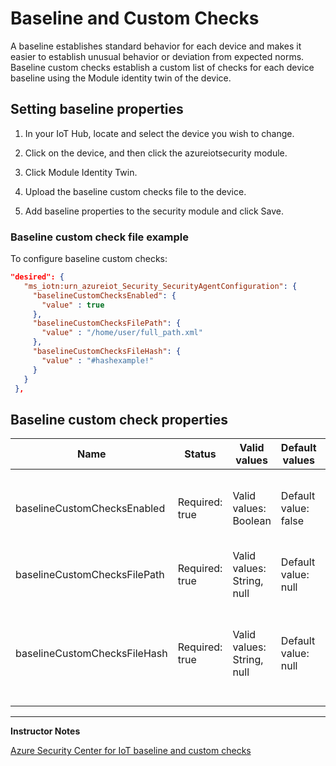 # Baseline and Custom Checks

A baseline establishes standard behavior for each device and makes it easier to establish unusual behavior or deviation from expected norms. Baseline custom checks establish a custom list of checks for each device baseline using the Module identity twin of the device.

## Setting baseline properties

1. In your IoT Hub, locate and select the device you wish to change.

1. Click on the device, and then click the azureiotsecurity module.

1. Click Module Identity Twin.

1. Upload the baseline custom checks file to the device.

1. Add baseline properties to the security module and click Save.

### Baseline custom check file example

To configure baseline custom checks:

```json
"desired": {
   "ms_iotn:urn_azureiot_Security_SecurityAgentConfiguration": {
     "baselineCustomChecksEnabled": {
       "value" : true
     },
     "baselineCustomChecksFilePath": {
       "value" : "/home/user/full_path.xml"
     },
     "baselineCustomChecksFileHash": {
       "value" : "#hashexample!"
     }
   }
 },
```

## Baseline custom check properties

|Name|Status|Valid values|Default values|Description|
|----|------|------------|--------------|-----------|
|baselineCustomChecksEnabled|Required: true|Valid values: Boolean|Default value: false|Max time interval before high priority messages is sent.|
|baselineCustomChecksFilePath|Required: true|Valid values: String, null|Default value: null|Full path of the baseline xml configuration|
|baselineCustomChecksFileHash|Required: true|Valid values: String, null|Default value: null|sha256sum of the xml configuration file. Use the sha256sum reference for additional information.|

---

**Instructor Notes**

[Azure Security Center for IoT baseline and custom checks](https://docs.microsoft.com/en-us/azure/asc-for-iot/concept-baseline)
